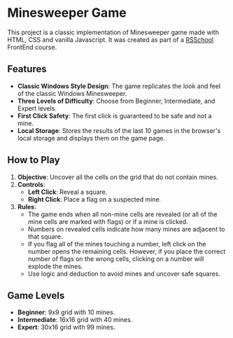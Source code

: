 # Minesweeper Game
This project is a classic implementation of Minesweeper game made with HTML, CSS and vanilla Javascript. It was created as part of a [RSSchool](https://rs.school/) FrontEnd course.

## Features
- **Classic Windows Style Design**: The game replicates the look and feel of the classic Windows Minesweeper.
- **Three Levels of Difficulty**: Choose from Beginner, Intermediate, and Expert levels.
- **First Click Safety**: The first click is guaranteed to be safe and not a mine.
- **Local Storage**: Stores the results of the last 10 games in the browser's local storage and displays them on the game page.

## How to Play
1. **Objective**: Uncover all the cells on the grid that do not contain mines.
2. **Controls**:
   - **Left Click**: Reveal a square.
   - **Right Click**: Place a flag on a suspected mine.
3. **Rules**:
   - The game ends when all non-mine cells are revealed (or all of the mine cells are marked with flags) or if a mine is clicked.
   - Numbers on revealed cells indicate how many mines are adjacent to that square.
   - If you flag all of the mines touching a number, left click on the number opens the remaining cells. However, if you place the correct number of flags on the wrong cells, clicking on a number will explode the mines.
   - Use logic and deduction to avoid mines and uncover safe squares.

## Game Levels
- **Beginner**: 9x9 grid with 10 mines.
- **Intermediate**: 16x16 grid with 40 mines.
- **Expert**: 30x16 grid with 99 mines.

